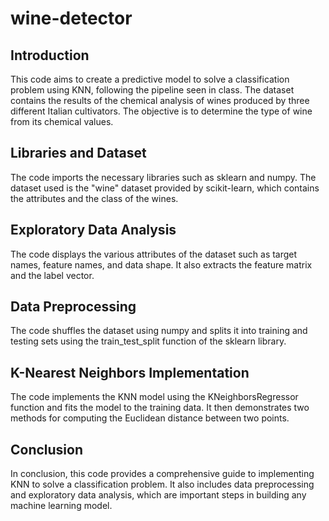 # wine-detector
## Introduction
This code aims to create a predictive model to solve a classification problem using KNN, following the pipeline seen in class. The dataset contains the results of the chemical analysis of wines produced by three different Italian cultivators. The objective is to determine the type of wine from its chemical values.

## Libraries and Dataset
The code imports the necessary libraries such as sklearn and numpy. The dataset used is the "wine" dataset provided by scikit-learn, which contains the attributes and the class of the wines.

## Exploratory Data Analysis
The code displays the various attributes of the dataset such as target names, feature names, and data shape. It also extracts the feature matrix and the label vector.

## Data Preprocessing
The code shuffles the dataset using numpy and splits it into training and testing sets using the train_test_split function of the sklearn library.

## K-Nearest Neighbors Implementation
The code implements the KNN model using the KNeighborsRegressor function and fits the model to the training data. It then demonstrates two methods for computing the Euclidean distance between two points.

## Conclusion
In conclusion, this code provides a comprehensive guide to implementing KNN to solve a classification problem. It also includes data preprocessing and exploratory data analysis, which are important steps in building any machine learning model.
